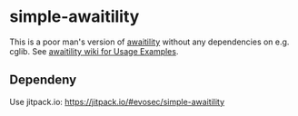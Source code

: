 # simple-awaitility

This is a poor man's version of [awaitility](https://github.com/awaitility/awaitility) without
any dependencies on e.g. cglib. See
[awaitility wiki for Usage Examples](https://github.com/awaitility/awaitility/wiki/Usage#usage-examples).

## Dependeny

Use jitpack.io: <https://jitpack.io/#evosec/simple-awaitility>
